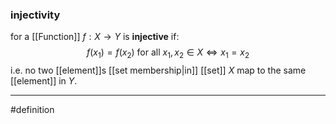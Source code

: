 ### injectivity
for a [[Function]] $f:X\to Y$ is **injective** if: $$f(x_1)=f(x_2)\text{ for all } x_1,x_2 \in X \Leftrightarrow x_1 = x_2$$
i.e. no two [[element]]s [[set membership|in]] [[set]] $X$ map to the same [[element]] in $Y$.


***
#definition 
